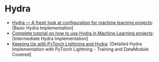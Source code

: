 # Hydra
- [Hydra — A fresh look at configuration for machine learning projects](https://medium.com/pytorch/hydra-a-fresh-look-at-configuration-for-machine-learning-projects-50583186b710): [Basic Hydra Implementation]
- [Complete tutorial on how to use Hydra in Machine Learning projects](https://towardsdatascience.com/complete-tutorial-on-how-to-use-hydra-in-machine-learning-projects-1c00efcc5b9b): [Intermediate Hydra Implementation]
- [Keeping Up with PyTorch Lightning and Hydra](https://towardsdatascience.com/keeping-up-with-pytorch-lightning-and-hydra-31e8ed70b2cc): [Detailed Hydra Implementation with PyTorch Lightning - Training and DataModule Covered]
